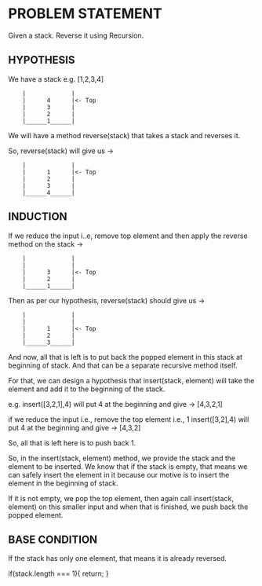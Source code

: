 # PROBLEM STATEMENT

Given a stack. Reverse it using Recursion.

## HYPOTHESIS

We have a stack e.g. [1,2,3,4]

        |             |
        |      4      |<- Top
        |      3      |
        |      2      |
        |______1______|

We will have a method reverse(stack) that takes a stack and reverses it.

So, reverse(stack) will give us -> 

        |             |
        |      1      |<- Top
        |      2      |
        |      3      |
        |______4______|

## INDUCTION

If we reduce the input i..e, remove top element and then apply the reverse method on the stack ->

        |             |
        |             |
        |      3      |<- Top
        |      2      |
        |______1______|

Then as per our hypothesis, reverse(stack) should give us -> 

        |             |
        |             |
        |      1      |<- Top
        |      2      |
        |______3______|

And now, all that is left is to put back the popped element in this stack at beginning of stack. And that can be a separate recursive method itself.

For that, we can design a hypothesis that insert(stack, element) will take the element and add it to the beginning of the stack.

e.g. insert([3,2,1],4) will put 4 at the beginning and give -> [4,3,2,1]

if we reduce the input i.e., remove the top element i.e., 1
insert([3,2],4) will put 4 at the beginning and give -> [4,3,2]

So, all that is left here is to push back 1.

So, in the insert(stack, element) method, we provide the stack and the element to be inserted. We know that if the stack is empty, that means we can safely insert the element in it because our motive is to insert the element in the beginning of stack. 

If it is not empty, we pop the top element, then again call insert(stack, element) on this smaller input and when that is finished, we push back the popped element.

## BASE CONDITION

If the stack has only one element, that means it is already reversed.

if(stack.length === 1){
        return;
}